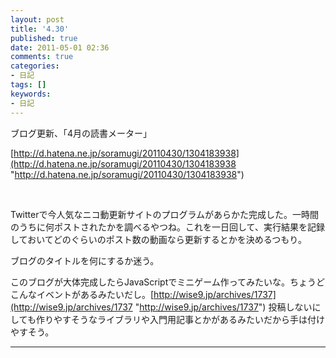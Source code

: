 ```yaml
---
layout: post
title: '4.30'
published: true
date: 2011-05-01 02:36
comments: true
categories:
- 日記
tags: []
keywords:
- 日記
---
```

ブログ更新、「4月の読書メーター」

[http://d.hatena.ne.jp/soramugi/20110430/1304183938](http://d.hatena.ne.jp/soramugi/20110430/1304183938 "http://d.hatena.ne.jp/soramugi/20110430/1304183938")

&nbsp;

Twitterで今人気なニコ動更新サイトのプログラムがあらかた完成した。一時間のうちに何ポストされたかを調べるやつね。これを一日回して、実行結果を記録しておいてどのぐらいのポスト数の動画なら更新するとかを決めるつもり。

ブログのタイトルを何にするか迷う。

このブログが大体完成したらJavaScriptでミニゲーム作ってみたいな。ちょうどこんなイベントがあるみたいだし。[http://wise9.jp/archives/1737](http://wise9.jp/archives/1737 "http://wise9.jp/archives/1737") 投稿しないにしても作りやすそうなライブラリや入門用記事とかがあるみたいだから手は付けやすそう。

---

